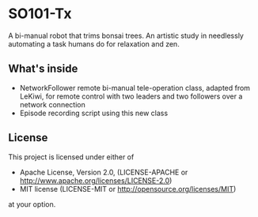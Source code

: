 # SO101-Tx

A bi-manual robot that trims bonsai trees. An artistic study in needlessly automating a task humans do for relaxation and zen.

## What's inside

- NetworkFollower remote bi-manual tele-operation class, adapted from LeKiwi, for remote control with two leaders and two followers over a network connection
- Episode recording script using this new class

## License

This project is licensed under either of

* Apache License, Version 2.0, (LICENSE-APACHE or http://www.apache.org/licenses/LICENSE-2.0)
* MIT license (LICENSE-MIT or http://opensource.org/licenses/MIT)

at your option.
